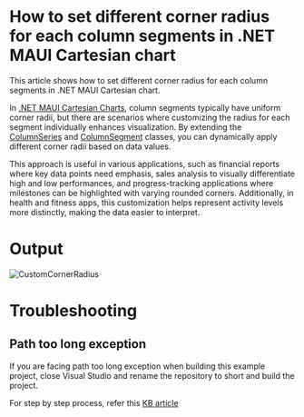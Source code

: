 # How to set different corner radius for each column segments in .NET MAUI Cartesian chart
 This article shows how to set different corner radius for each column segments in .NET MAUI Cartesian chart.

 In [.NET MAUI Cartesian Charts](https://help.syncfusion.com/cr/maui/Syncfusion.Maui.Charts.CartesianSegment.html), column segments typically have uniform corner radii, but there are scenarios where customizing the radius for each segment individually enhances visualization. By extending the [ColumnSeries](https://help.syncfusion.com/cr/maui/Syncfusion.Maui.Charts.ColumnSeries.html?tabs=tabid-1%2Ctabid-8%2Ctabid-4%2Ctabid-28%2Ctabid-6) and [ColumnSegment](https://help.syncfusion.com/cr/maui/Syncfusion.Maui.Charts.ColumnSegment.html) classes, you can dynamically apply different corner radii based on data values. 

 This approach is useful in various applications, such as financial reports where key data points need emphasis, sales analysis to visually differentiate high and low performances, and progress-tracking applications where milestones can be highlighted with varying rounded corners. Additionally, in health and fitness apps, this customization helps represent activity levels more distinctly, making the data easier to interpret.

 # Output
 
![CustomCornerRadius](https://github.com/user-attachments/assets/35555558-d75c-4ae4-ae62-821fedb26d27)

# Troubleshooting
## Path too long exception
If you are facing path too long exception when building this example project, close Visual Studio and rename the repository to short and build the project.

For step by step process, refer this [KB article](https://support.syncfusion.com/agent/kb/19754)
